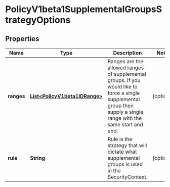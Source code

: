 
# PolicyV1beta1SupplementalGroupsStrategyOptions

## Properties
Name | Type | Description | Notes
------------ | ------------- | ------------- | -------------
**ranges** | [**List&lt;PolicyV1beta1IDRange&gt;**](PolicyV1beta1IDRange.md) | Ranges are the allowed ranges of supplemental groups.  If you would like to force a single supplemental group then supply a single range with the same start and end. |  [optional]
**rule** | **String** | Rule is the strategy that will dictate what supplemental groups is used in the SecurityContext. |  [optional]



